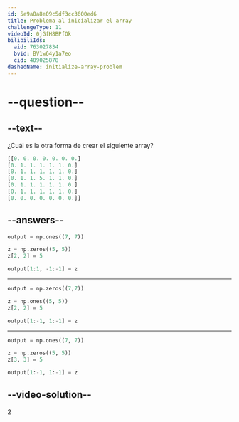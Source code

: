 ```yaml
---
id: 5e9a0a8e09c5df3cc3600ed6
title: Problema al inicializar el array
challengeType: 11
videoId: 0jGfH8BPfOk
bilibiliIds:
  aid: 763027834
  bvid: BV1w64y1a7eo
  cid: 409025878
dashedName: initialize-array-problem
---
```


# --question--

## --text--

¿Cuál es la otra forma de crear el siguiente array?

```py
[[0. 0. 0. 0. 0. 0. 0.]
[0. 1. 1. 1. 1. 1. 0.]
[0. 1. 1. 1. 1. 1. 0.]
[0. 1. 1. 5. 1. 1. 0.]
[0. 1. 1. 1. 1. 1. 0.]
[0. 1. 1. 1. 1. 1. 0.]
[0. 0. 0. 0. 0. 0. 0.]]
```

## --answers--

```py
output = np.ones((7, 7))

z = np.zeros((5, 5))
z[2, 2] = 5

output[1:1, -1:-1] = z
```

---

```py
output = np.zeros((7,7))

z = np.ones((5, 5))
z[2, 2] = 5

output[1:-1, 1:-1] = z
```

---

```py
output = np.ones((7, 7))

z = np.zeros((5, 5))
z[3, 3] = 5

output[1:-1, 1:-1] = z
```

## --video-solution--

2

